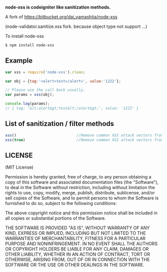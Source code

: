 **node-xss is codeigniter like sanitization methods.**

A fork of https://bitbucket.org/dai_yamashita/node-xss

(node-validator.sanitize.xss fork. because object type not support ...)

To install node-xss
```bash
$ npm install node-xss
```

## Example

```javascript
var xss = require('node-xss').clean;

var obj = {tag:'<alert>test</alert>', value:'1222'};

// Please use the call back usually.
var params = xss(obj);

console.log(params);
// { tag: '&lt;alert&gt;test&lt;/alert&gt;', value: '1222' }

```

## List of sanitization / filter methods

```javascript
xss()                           //Remove common XSS attack vectors from user-supplied HTML
xss(true)                       //Remove common XSS attack vectors from images
```

## LICENSE

(MIT License)

Permission is hereby granted, free of charge, to any person obtaining
a copy of this software and associated documentation files (the
"Software"), to deal in the Software without restriction, including
without limitation the rights to use, copy, modify, merge, publish,
distribute, sublicense, and/or sell copies of the Software, and to
permit persons to whom the Software is furnished to do so, subject to
the following conditions:

The above copyright notice and this permission notice shall be
included in all copies or substantial portions of the Software.

THE SOFTWARE IS PROVIDED "AS IS", WITHOUT WARRANTY OF ANY KIND,
EXPRESS OR IMPLIED, INCLUDING BUT NOT LIMITED TO THE WARRANTIES OF
MERCHANTABILITY, FITNESS FOR A PARTICULAR PURPOSE AND
NONINFRINGEMENT. IN NO EVENT SHALL THE AUTHORS OR COPYRIGHT HOLDERS BE
LIABLE FOR ANY CLAIM, DAMAGES OR OTHER LIABILITY, WHETHER IN AN ACTION
OF CONTRACT, TORT OR OTHERWISE, ARISING FROM, OUT OF OR IN CONNECTION
WITH THE SOFTWARE OR THE USE OR OTHER DEALINGS IN THE SOFTWARE.
